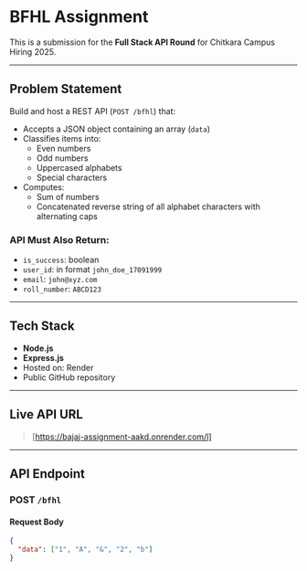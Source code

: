# BFHL Assignment

This is a submission for the **Full Stack API Round** for Chitkara Campus Hiring 2025.

---

## Problem Statement

Build and host a REST API (`POST /bfhl`) that:

- Accepts a JSON object containing an array (`data`)
- Classifies items into:
  - Even numbers
  - Odd numbers
  - Uppercased alphabets
  - Special characters
- Computes:
  - Sum of numbers
  - Concatenated reverse string of all alphabet characters with alternating caps

### API Must Also Return:

- `is_success`: boolean
- `user_id`: in format `john_doe_17091999`
- `email`: `john@xyz.com`
- `roll_number`: `ABCD123`

---

## Tech Stack

- **Node.js**
- **Express.js**
- Hosted on: Render
- Public GitHub repository

---

## Live API URL

> [https://bajaj-assignment-aakd.onrender.com/l]


---

## API Endpoint

### POST `/bfhl`

#### Request Body

```json
{
  "data": ["1", "A", "&", "2", "b"]
}
